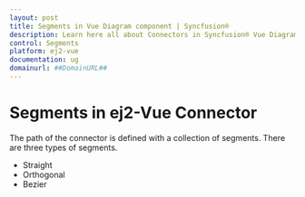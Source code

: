```yaml
---
layout: post
title: Segments in Vue Diagram component | Syncfusion®
description: Learn here all about Connectors in Syncfusion® Vue Diagram component of Syncfusion Essential® JS 2 and more.
control: Segments 
platform: ej2-vue
documentation: ug
domainurl: ##DomainURL##
---
```


# Segments in ej2-Vue Connector

The path of the connector is defined with a collection of segments. There are three types of segments.

* Straight
* Orthogonal
* Bezier